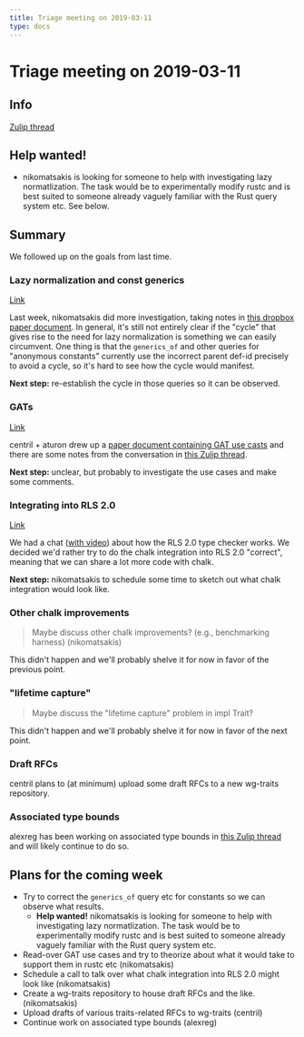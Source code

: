 ```yaml
---
title: Triage meeting on 2019-03-11
type: docs
---
```

# Triage meeting on 2019-03-11

## Info

[Zulip thread][]

[Zulip thread]: https://rust-lang.zulipchat.com/#narrow/stream/144729-t-compiler.2Fwg-traits/topic/weeky.20meeting.202019-03-11

## Help wanted!

- nikomatsakis is looking for someone to help with investigating lazy
  normatlization. The task would be to experimentally modify rustc and
  is best suited to someone already vaguely familiar with the Rust query
  system etc. See below.

## Summary

We followed up on the goals from last time.

### Lazy normalization and const generics

[Link](https://rust-lang.zulipchat.com/#narrow/stream/144729-t-compiler.2Fwg-traits/topic/weeky.20meeting.202019-03-11/near/160502973)

Last week, nikomatsakis did more investigation, taking notes in [this
dropbox paper document][lnpaper]. In general, it's still not entirely
clear if the "cycle" that gives rise to the need for lazy
normalization is something we can easily circumvent. One thing is that
the `generics_of` and other queries for "anonymous constants"
currently use the incorrect parent def-id precisely to avoid a cycle,
so it's hard to see how the cycle would manifest.

[lnpaper]: https://paper.dropbox.com/doc/Lazy-normalization-Ryv4YfpIcGAl6R3ZtWrWs

**Next step:** re-establish the cycle in those queries so it can be observed.

### GATs

[Link](https://rust-lang.zulipchat.com/#narrow/stream/144729-t-compiler.2Fwg-traits/topic/weeky.20meeting.202019-03-11/near/160503327)

centril + aturon drew up a [paper document containing GAT use
casts][gat] and there are some notes from the conversation in [this
Zulip thread][gatthread].

**Next step:** unclear, but probably to investigate the use cases and
make some comments.

[gat]: https://paper.dropbox.com/doc/GAT-use-case-analysis--AY1Ck74Fgk1Ztq1kHrethI8BAg-xFJQMxHXTOUekCyweukU1
[gatthread]: https://rust-lang.zulipchat.com/#narrow/stream/144729-t-compiler.2Fwg-traits/topic/GAT.20use-case.20analysis

### Integrating into RLS 2.0

[Link](https://rust-lang.zulipchat.com/#narrow/stream/144729-t-compiler.2Fwg-traits/topic/weeky.20meeting.202019-03-11/near/160503711)

We had a chat ([with
video](https://www.youtube.com/watch?v=Lmp3P9WNL8o)) about how the RLS
2.0 type checker works. We decided we'd rather try to do the chalk
integration into RLS 2.0 "correct", meaning that we can share a lot
more code with chalk.

**Next step:** nikomatsakis to schedule some time to sketch out what chalk integration would look like.

### Other chalk improvements

> Maybe discuss other chalk improvements? (e.g., benchmarking harness) (nikomatsakis)

This didn't happen and we'll probably shelve it for now in favor of the previous point.

### "lifetime capture"

> Maybe discuss the "lifetime capture" problem in impl Trait?

This didn't happen and we'll probably shelve it for now in favor of the next point.

### Draft RFCs

centril plans to (at minimum) upload some draft RFCs to a new wg-traits repository.

### Associated type bounds

alexreg has been working on associated type bounds in [this Zulip
thread][atb] and will likely continue to do so.

[atb]: https://rust-lang.zulipchat.com/#narrow/stream/144729-t-compiler.2Fwg-traits/topic/associate.20type.20bounds

## Plans for the coming week

- Try to correct the `generics_of` query etc for constants so we can
  observe what results.
  - **Help wanted!** nikomatsakis is looking for someone to help
    with investigating lazy normatlization. The task would be to
    experimentally modify rustc and is best suited to someone
    already vaguely familiar with the Rust query system etc.
- Read-over GAT use cases and try to theorize about what it would take to 
  support them in rustc etc (nikomatsakis)
- Schedule a call to talk over what chalk integration into RLS 2.0 might look like (nikomatsakis)
- Create a wg-traits repository to house draft RFCs and the like. (nikomatsakis)
- Upload drafts of various traits-related RFCs to wg-traits (centril)
- Continue work on associated type bounds (alexreg)